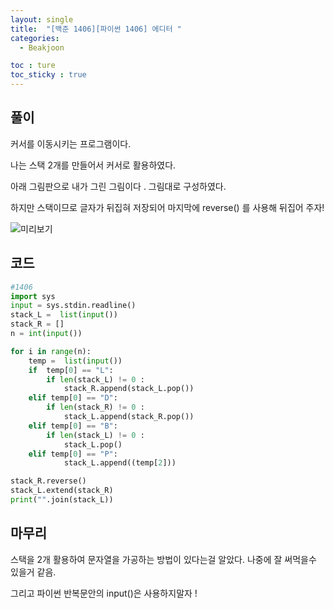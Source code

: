 ```yaml
---
layout: single
title:  "[백준 1406][파이썬 1406] 에디터 "
categories:
  - Beakjoon

toc : ture
toc_sticky : true
---
```

<!-- 위는 머릿말임 아래부터 포스트 본문 -->

## 풀이

커서를 이동시키는 프로그램이다.

나는 스택 2개를 만들어서 커서로 활용하였다.

아래 그림판으로 내가 그린 그림이다 . 그림대로  구성하였다.

하지만 스택이므로 글자가 뒤집혀 저장되어 마지막에 reverse() 를 사용해 뒤집어 주자!

![미리보기](https://drive.google.com/uc?id=14x2s-1VvVwCj1Q62SH3n-v4AU47-Ysqx)

## 코드 

```python
#1406 
import sys
input = sys.stdin.readline()
stack_L =  list(input())
stack_R = []
n = int(input())

for i in range(n):
    temp =  list(input())
    if  temp[0] == "L":
        if len(stack_L) != 0 :
            stack_R.append(stack_L.pop())
    elif temp[0] == "D":
        if len(stack_R) != 0 :
            stack_L.append(stack_R.pop())
    elif temp[0] == "B":
        if len(stack_L) != 0 :
            stack_L.pop()
    elif temp[0] == "P":
            stack_L.append((temp[2]))   

stack_R.reverse()
stack_L.extend(stack_R) 
print("".join(stack_L))
```



## 마무리

스택을 2개 활용하여 문자열을 가공하는 방법이 있다는걸 알았다.
나중에 잘 써먹을수 있을거 같음.

그리고 파이썬 반복문안의 input()은 사용하지말자 !

